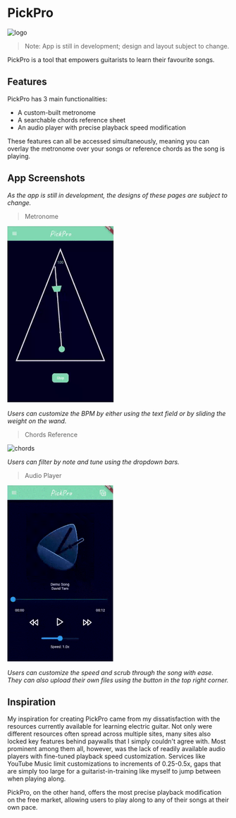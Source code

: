 # PickPro

<img src="pick_pro/assets/images/demo/hero.png" height="400" alt="logo"/>

> Note: App is still in development; design and layout subject to change.

PickPro is a tool that empowers guitarists to learn their favourite songs.

## Features

PickPro has 3 main functionalities: 
- A custom-built metronome
- A searchable chords reference sheet
- An audio player with precise playback speed modification

These features can all be accessed simultaneously, meaning you can overlay the metronome over your songs or reference chords as the song is playing.

## App Screenshots
*As the app is still in development, the designs of these pages are subject to change.*

> Metronome

<img src="pick_pro/assets/images/demo/metronome_page.gif" height="400" alt="metronome"/>

*Users can customize the BPM by either using the text field or by sliding the weight on the wand.*

> Chords Reference

<img src="pick_pro/assets/images/demo/chords_page.gif" height="400" alt="chords"/>

*Users can filter by note and tune using the dropdown bars.*

> Audio Player

<img src="pick_pro/assets/images/demo/player_page.gif" height="400" alt="player"/>

*Users can customize the speed and scrub through the song with ease. They can also upload their own files using the button in the top right corner.*

## Inspiration

My inspiration for creating PickPro came from my dissatisfaction with the resources currently available for learning electric guitar. Not only were different resources often spread across multiple sites, many sites also locked key features behind paywalls that I simply couldn't agree with. Most prominent among them all, however, was the lack of readily available audio players with fine-tuned playback speed customization. Services like YouTube Music limit customizations to increments of 0.25-0.5x, gaps that are simply too large for a guitarist-in-training like myself to jump between when playing along. 

PickPro, on the other hand, offers the most precise playback modification on the free market, allowing users to play along to any of their songs at their own pace.
